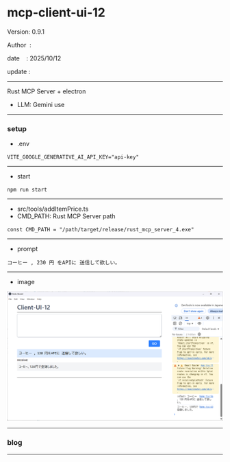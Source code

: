 ﻿# mcp-client-ui-12

 Version: 0.9.1

 Author  : 

 date    : 2025/10/12
 
 update  :

***

Rust MCP Server + electron

* LLM: Gemini use

***
### setup

* .env

```
VITE_GOOGLE_GENERATIVE_AI_API_KEY="api-key"
```
***
* start

```
npm run start
```
***

* src/tools/addItemPrice.ts
* CMD_PATH: Rust MCP Server path

```
const CMD_PATH = "/path/target/release/rust_mcp_server_4.exe"
```

***
* prompt

```
コーヒー , 230 円 をAPIに 送信して欲しい。
```

***
* image

![img1](/image/ss1013a.png)

***
### blog 

***

